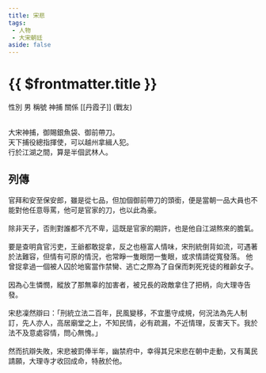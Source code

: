 ```yaml
---
title: 宋悲
tags:
 - 人物
 - 大宋朝廷
aside: false
---
```


# {{ $frontmatter.title }}

<ChTabs position="bottom">
	<ChTab title="宋悲">
		<Ch src='/images/characters/special800/normal.png' position='right'/>
		<ChName nameZh='宋悲' nameEn='Song Bei' position='right' />
		<ChTable>
			<ChTr>
				<ChTd isTitle=true>
					性別
				</ChTd>
				<ChTd>
					男
				</ChTd>
			</ChTr>
			<ChTr>
				<ChTd isTitle=true>
					稱號
				</ChTd>
				<ChTd>
					神捕
				</ChTd>
			</ChTr>
			<ChTr>
				<ChTd isTitle=true position='center'>
					關係
				</ChTd>
			</ChTr>
			<ChTr>
				<ChTd position='center'>
					[[丹霞子]] (戰友)
				</ChTd>
			</ChTr>
		</ChTable>
	</ChTab>
</ChTabs>
<br><br>

大宋神捕，御賜銀魚袋、御前帶刀。  
天下捕役總指揮使，可以越州拿緝人犯。  
行於江湖之間，算是半個武林人。

## 列傳

<Tabs>
  <Tab title="列傳一">
	官拜和安至保安郎，雖是從七品，但加個御前帶刀的頭銜，便是當朝一品大員也不能對他任意辱罵，他可是官家的刀，也以此為豪。<br><br>
	除非天子，否則對誰都不亢不卑，這既是官家的期許，也是他自江湖熬來的膽氣。<br><br>
	要是查明貪官污吏，王爺都敢捉拿，反之也極富人情味，宋刑統倒背如流，可遇著於法難容，但情有可原的情況，也常睜一隻眼閉一隻眼，或求情請從寬發落。
  </Tab>
  <Tab title="列傳二">
	他曾捉拿過一個被人囚於地窖當作禁臠、逃亡之際為了自保而刺死兇徒的稚齡女子。<br><br>
	因為心生憐憫，縱放了那無辜的加害者，被兄長的政敵拿住了把柄，向大理寺告發。<br><br>
	宋悲凜然辯曰：「刑統立法二百年，民風變移，不宜墨守成規，何況法為先人制訂，先人亦人，高居廟堂之上，不知民情，必有疏漏，不近情理，反害天下。我於法不及意處容情，問心無愧。」<br><br>
	然而抗辯失敗，宋悲被罰俸半年，幽禁府中，幸得其兄宋悲在朝中走動，又有萬民請願，大理寺才收回成命，特赦於他。
  </Tab>
</Tabs>